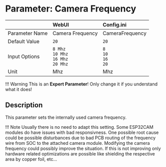 # Parameter: Camera Frequency

|                   | WebUI               | Config.ini
|:---               |:---                 |:----
| Parameter Name    | Camera Frequency    | CameraFrequency
| Default Value     | `20`                | `20`
| Input Options     | `8 Mhz`<br>`10 Mhz`<br>`16 Mhz`<br>`20 Mhz` | `8`<br>`10`<br>`16`<br>`20`
| Unit              | Mhz                 | Mhz


!!! Warning
    This is an **Expert Parameter**! Only change it if you understand what it does!  


## Description

This parameter sets the internally used camera frequency. 


!!! Note
    Usually there is no need to adapt this setting. Some ESP32CAM modules do have issues
    with bad responsivness. One possible root cause could be possible disturbances due to
    bad PCB routing of the frequency wire from SOC to the attached camera module. Modifying the
    camera frequency could possibly improve the situation. If this is not improving only hardware
    related optimizations are possible like shielding the respective area by copper foil, etc...
    
